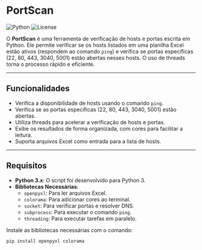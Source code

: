 # PortScan

![Python](https://img.shields.io/badge/Python-3.x-blue)
![License](https://img.shields.io/badge/License-MIT-green)

O **PortScan** é uma ferramenta de verificação de hosts e portas escrita em Python. Ele permite verificar se os hosts listados em uma planilha Excel estão ativos (respondem ao comando `ping`) e verifica se portas específicas (22, 80, 443, 3040, 5001) estão abertas nesses hosts. O uso de threads torna o processo rápido e eficiente.

---

## Funcionalidades

- Verifica a disponibilidade de hosts usando o comando `ping`.
- Verifica se as portas específicas (22, 80, 443, 3040, 5001) estão abertas.
- Utiliza threads para acelerar a verificação de hosts e portas.
- Exibe os resultados de forma organizada, com cores para facilitar a leitura.
- Suporta arquivos Excel como entrada para a lista de hosts.

---

## Requisitos

- **Python 3.x**: O script foi desenvolvido para Python 3.
- **Bibliotecas Necessárias**:
  - `openpyxl`: Para ler arquivos Excel.
  - `colorama`: Para adicionar cores ao terminal.
  - `socket`: Para verificar portas e resolver DNS.
  - `subprocess`: Para executar o comando `ping`.
  - `threading`: Para executar tarefas em paralelo.

Instale as bibliotecas necessárias com o comando:

```bash
pip install openpyxl colorama
